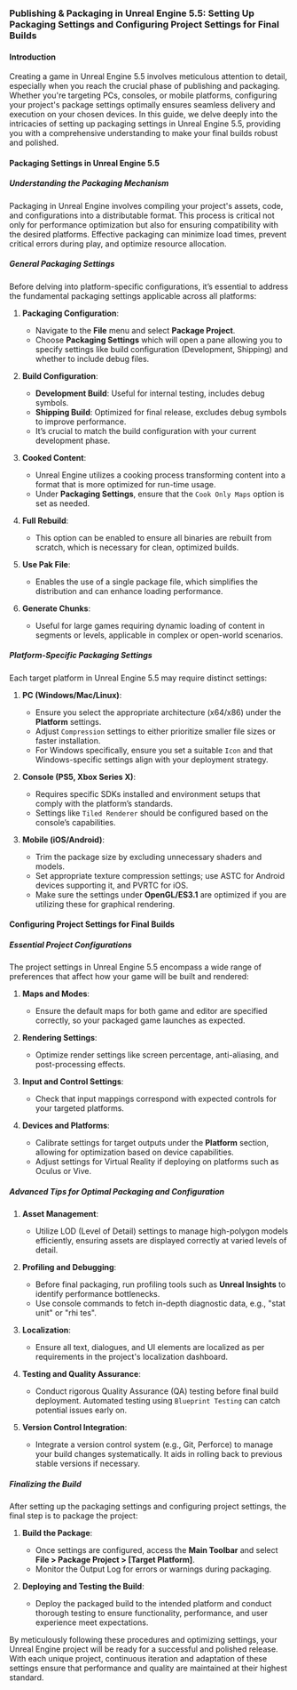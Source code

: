 ### Publishing & Packaging in Unreal Engine 5.5: Setting Up Packaging Settings and Configuring Project Settings for Final Builds

#### Introduction

Creating a game in Unreal Engine 5.5 involves meticulous attention to detail, especially when you reach the crucial phase of publishing and packaging. Whether you're targeting PCs, consoles, or mobile platforms, configuring your project's package settings optimally ensures seamless delivery and execution on your chosen devices. In this guide, we delve deeply into the intricacies of setting up packaging settings in Unreal Engine 5.5, providing you with a comprehensive understanding to make your final builds robust and polished.

#### Packaging Settings in Unreal Engine 5.5

##### Understanding the Packaging Mechanism

Packaging in Unreal Engine involves compiling your project's assets, code, and configurations into a distributable format. This process is critical not only for performance optimization but also for ensuring compatibility with the desired platforms. Effective packaging can minimize load times, prevent critical errors during play, and optimize resource allocation.

##### General Packaging Settings

Before delving into platform-specific configurations, it’s essential to address the fundamental packaging settings applicable across all platforms:

1. **Packaging Configuration**:
   - Navigate to the **File** menu and select **Package Project**.
   - Choose **Packaging Settings** which will open a pane allowing you to specify settings like build configuration (Development, Shipping) and whether to include debug files.

2. **Build Configuration**:
   - **Development Build**: Useful for internal testing, includes debug symbols.
   - **Shipping Build**: Optimized for final release, excludes debug symbols to improve performance.
   - It’s crucial to match the build configuration with your current development phase.

3. **Cooked Content**:
   - Unreal Engine utilizes a cooking process transforming content into a format that is more optimized for run-time usage. 
   - Under **Packaging Settings**, ensure that the `Cook Only Maps` option is set as needed.

4. **Full Rebuild**:
   - This option can be enabled to ensure all binaries are rebuilt from scratch, which is necessary for clean, optimized builds.

5. **Use Pak File**:
   - Enables the use of a single package file, which simplifies the distribution and can enhance loading performance.

6. **Generate Chunks**:
   - Useful for large games requiring dynamic loading of content in segments or levels, applicable in complex or open-world scenarios.

##### Platform-Specific Packaging Settings

Each target platform in Unreal Engine 5.5 may require distinct settings:

1. **PC (Windows/Mac/Linux)**:
   - Ensure you select the appropriate architecture (x64/x86) under the **Platform** settings.
   - Adjust `Compression` settings to either prioritize smaller file sizes or faster installation.
   - For Windows specifically, ensure you set a suitable `Icon` and that Windows-specific settings align with your deployment strategy.

2. **Console (PS5, Xbox Series X)**:
   - Requires specific SDKs installed and environment setups that comply with the platform’s standards.
   - Settings like `Tiled Renderer` should be configured based on the console’s capabilities.

3. **Mobile (iOS/Android)**:
   - Trim the package size by excluding unnecessary shaders and models.
   - Set appropriate texture compression settings; use ASTC for Android devices supporting it, and PVRTC for iOS.
   - Make sure the settings under **OpenGL/ES3.1** are optimized if you are utilizing these for graphical rendering.

#### Configuring Project Settings for Final Builds

##### Essential Project Configurations

The project settings in Unreal Engine 5.5 encompass a wide range of preferences that affect how your game will be built and rendered:

1. **Maps and Modes**:
   - Ensure the default maps for both game and editor are specified correctly, so your packaged game launches as expected.

2. **Rendering Settings**:
   - Optimize render settings like screen percentage, anti-aliasing, and post-processing effects.

3. **Input and Control Settings**:
   - Check that input mappings correspond with expected controls for your targeted platforms.

4. **Devices and Platforms**:
   - Calibrate settings for target outputs under the **Platform** section, allowing for optimization based on device capabilities.
   - Adjust settings for Virtual Reality if deploying on platforms such as Oculus or Vive.

##### Advanced Tips for Optimal Packaging and Configuration

1. **Asset Management**:
   - Utilize LOD (Level of Detail) settings to manage high-polygon models efficiently, ensuring assets are displayed correctly at varied levels of detail.

2. **Profiling and Debugging**:
   - Before final packaging, run profiling tools such as **Unreal Insights** to identify performance bottlenecks.
   - Use console commands to fetch in-depth diagnostic data, e.g., "stat unit" or "rhi tes".

3. **Localization**:
   - Ensure all text, dialogues, and UI elements are localized as per requirements in the project's localization dashboard.

4. **Testing and Quality Assurance**:
   - Conduct rigorous Quality Assurance (QA) testing before final build deployment. Automated testing using `Blueprint Testing` can catch potential issues early on.

5. **Version Control Integration**:
   - Integrate a version control system (e.g., Git, Perforce) to manage your build changes systematically. It aids in rolling back to previous stable versions if necessary.

##### Finalizing the Build

After setting up the packaging settings and configuring project settings, the final step is to package the project:

1. **Build the Package**:
   - Once settings are configured, access the **Main Toolbar** and select **File > Package Project > [Target Platform]**.
   - Monitor the Output Log for errors or warnings during packaging.

2. **Deploying and Testing the Build**:
   - Deploy the packaged build to the intended platform and conduct thorough testing to ensure functionality, performance, and user experience meet expectations.

By meticulously following these procedures and optimizing settings, your Unreal Engine project will be ready for a successful and polished release. With each unique project, continuous iteration and adaptation of these settings ensure that performance and quality are maintained at their highest standard.
